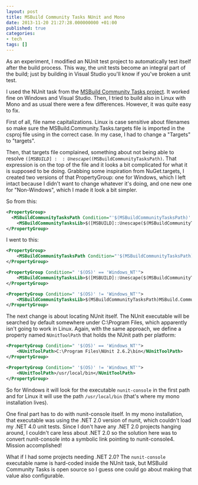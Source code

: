 ```yaml
---
layout: post
title: MSBuild Community Tasks NUnit and Mono
date: 2013-11-20 21:27:28.000000000 +01:00
published: true
categories:
- tech
tags: []
---
```


As an experiment, I modified an NUnit test project to automatically test itself
after the build process. This way, the unit tests become an integral part of the
build; just by building in Visual Studio you'll know if you've broken a unit
test.

I used the NUnit task from the <a
href="https://github.com/loresoft/msbuildtasks">MSBuild Community Tasks
project</a>. It worked fine on Windows and Visual Studio. Then, I tried to build
also in Linux with Mono and as usual there were a few differences. However, it
was quite easy to fix.

First of all, file name capitalizations. Linux is case sensitive about filenames
so make sure the MSBuild.Community.Tasks.targets file is imported in the csproj
file using in the correct case. In my case, I had to change a "Targets" to
"targets".

Then, that targets file complained, something about not being able to resolve
<code>$([MSBUILD]::Unescape($(MSBuildCommunityTasksPath)</code>. That expression
is on the top of the file and it looks a bit complicated for what it is supposed
to be doing. Grabbing some inspiration from NuGet.targets, I created two
versions of that PropertyGroup: one for Windows, which I left intact because I
didn't want to change whatever it's doing, and one new one for "Non-Windows",
which I made it look a bit simpler.

So from this:

```xml
<PropertyGroup>
  <MSBuildCommunityTasksPath Condition="'$(MSBuildCommunityTasksPath)' == ''">$(MSBuildExtensionsPath)MSBuildCommunityTasks</MSBuildCommunityTasksPath>
    <MSBuildCommunityTasksLib>$([MSBUILD]::Unescape($(MSBuildCommunityTasksPath)MSBuild.Community.Tasks.dll))</MSBuildCommunityTasksLib>
</PropertyGroup>
```

I went to this:

```xml
<PropertyGroup>
    <MSBuildCommunityTasksPath Condition="'$(MSBuildCommunityTasksPath)' == ''">$(MSBuildExtensionsPath)MSBuildCommunityTasks</MSBuildCommunityTasksPath>
</PropertyGroup>

<PropertyGroup Condition=" '$(OS)' == 'Windows_NT'">
    <MSBuildCommunityTasksLib>$([MSBUILD]::Unescape($(MSBuildCommunityTasksPath)MSBuild.Community.Tasks.dll))</MSBuildCommunityTasksLib>
</PropertyGroup>

<PropertyGroup Condition=" '$(OS)' != 'Windows_NT'">
    <MSBuildCommunityTasksLib>$(MSBuildCommunityTasksPath)MSBuild.Community.Tasks.dll</MSBuildCommunityTasksLib>
</PropertyGroup>
```

The next change is about locating NUnit itself. The NUnit executable will be
searched by default somewhere under C:\Program Files, which apparently isn't
going to work in Linux. Again, with the same approach, we define a property
named <code>NUnitToolPath</code> that holds the NUnit path per platform:

```xml
<PropertyGroup Condition=" '$(OS)' == 'Windows_NT'">
    <NUnitToolPath>C:\Program Files\NUnit 2.6.2\bin</NUnitToolPath>
</PropertyGroup>

<PropertyGroup Condition=" '$(OS)' != 'Windows_NT'">
    <NUnitToolPath>/usr/local/bin</NUnitToolPath>
</PropertyGroup>
```

So for Windows it will look for the executable <code>nunit-console</code> in the first path and for Linux it will use the path <code>/usr/local/bin</code> (that's where my mono installation lives).

One final part has to do with nunit-console itself. In my mono installation,
that executable was using the .NET 2.0 version of nunit, which couldn't load my
.NET 4.0 unit tests. Since I don't have any .NET 2.0 projects hanging around, I
couldn't care less about .NET 2.0 so the solution here was to convert
nunit-console into a symbolic link pointing to nunit-console4. Mission
accomplished!

What if I had some projects needing .NET 2.0? The <code>nunit-console</code>
executable name is hard-coded inside the NUnit task, but MSBuild Community Tasks
is open source so I guess one could go about making that value also
configurable.
